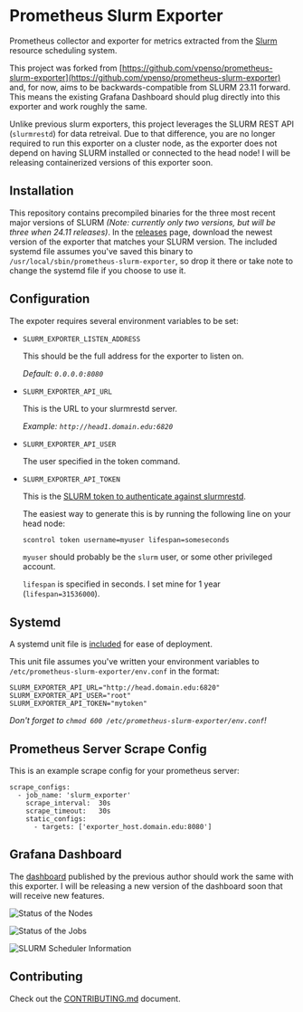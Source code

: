 # Prometheus Slurm Exporter

Prometheus collector and exporter for metrics extracted from the [Slurm](https://slurm.schedmd.com/overview.html) resource scheduling system.

This project was forked from [https://github.com/vpenso/prometheus-slurm-exporter](https://github.com/vpenso/prometheus-slurm-exporter) and, for now, aims to be backwards-compatible from SLURM 23.11 forward. 
This means the existing Grafana Dashboard should plug directly into this exporter and work roughly the same.

Unlike previous slurm exporters, this project leverages the SLURM REST API (`slurmrestd`) for data retreival.
Due to that difference, you are no longer required to run this exporter on a cluster node, as the exporter does not depend on having SLURM installed or connected to the head node!
I will be releasing containerized versions of this exporter soon.

## Installation

This repository contains precompiled binaries for the three most recent major versions of SLURM _(Note: currently only two versions, but will be three when 24.11 releases)_. 
In the [releases](https://github.com/lcrownover/prometheus-slurm-exporter/releases) page, download the newest version of the exporter that matches your SLURM version.
The included systemd file assumes you've saved this binary to `/usr/local/sbin/prometheus-slurm-exporter`, so drop it there or take note to change the systemd file if you choose to use it.

## Configuration

The expoter requires several environment variables to be set:

* `SLURM_EXPORTER_LISTEN_ADDRESS`

  This should be the full address for the exporter to listen on.

  _Default: `0.0.0.0:8080`_

* `SLURM_EXPORTER_API_URL`

  This is the URL to your slurmrestd server.

  _Example: `http://head1.domain.edu:6820`_

* `SLURM_EXPORTER_API_USER`

  The user specified in the token command.

* `SLURM_EXPORTER_API_TOKEN`

  This is the [SLURM token to authenticate against slurmrestd](https://slurm.schedmd.com/jwt.html).

  The easiest way to generate this is by running the following line on your head node:

  ```bash
  scontrol token username=myuser lifespan=someseconds
  ```

  `myuser` should probably be the `slurm` user, or some other privileged account.

  `lifespan` is specified in seconds. I set mine for 1 year (`lifespan=31536000`).

## Systemd

A systemd unit file is [included](https://github.com/lcrownover/prometheus-slurm-exporter/blob/develop/extras/systemd/prometheus-slurm-exporter.service) for ease of deployment.

This unit file assumes you've written your environment variables to `/etc/prometheus-slurm-exporter/env.conf` in the format:

```
SLURM_EXPORTER_API_URL="http://head.domain.edu:6820"
SLURM_EXPORTER_API_USER="root"
SLURM_EXPORTER_API_TOKEN="mytoken"
```

_Don't forget to `chmod 600 /etc/prometheus-slurm-exporter/env.conf`!_

## Prometheus Server Scrape Config

This is an example scrape config for your prometheus server:

```
scrape_configs:
  - job_name: 'slurm_exporter'
    scrape_interval:  30s
    scrape_timeout:   30s
    static_configs:
      - targets: ['exporter_host.domain.edu:8080']
```

## Grafana Dashboard

The [dashboard](https://grafana.com/dashboards/4323) published by the previous author should work the same with this exporter.
I will be releasing a new version of the dashboard soon that will receive new features.

![Status of the Nodes](images/Node_Status.png)

![Status of the Jobs](images/Job_Status.png)

![SLURM Scheduler Information](images/Scheduler_Info.png)

## Contributing

Check out the [CONTRIBUTING.md](CONTRIBUTING.md) document.
